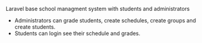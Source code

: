 Laravel base school managment system with students and administrators
- Administrators can grade students, create schedules, create groups and create students.
- Students can login see their schedule and grades.
